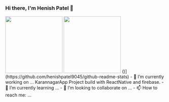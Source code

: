 ### Hi there, I'm Henish Patel 👋

<img height="180em" src="https://github-readme-stats.vercel.app/api?username=henishpatel9045&show_icons=true&hide_border=true&&count_private=true&include_all_commits=true" />
<img height="180em" src="https://github-readme-stats.vercel.app/api/top-langs/?username=henishpatel9045&show_icons=true&hide_border=true&&count_private=true&include_all_commits=true" />
()](https://github.com/henishpatel9045/github-readme-stats)
- 🔭 I’m currently working on ... KarannagarApp Project build with ReactNative and firebase.
- 🌱 I’m currently learning ...
- 👯 I’m looking to collaborate on ...
- 📫 How to reach me: ... 
